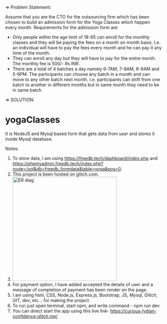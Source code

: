 => Problem Statement:

Assume that you are the CTO for the outsourcing firm which has been chosen to build an
admission form for the Yoga Classes which happen every month.
Requirements for the admission form are:
- Only people within the age limit of 18-65 can enroll for the monthly classes and they will
be paying the fees on a month on month basis. I.e. an individual will have to pay the fees
every month and he can pay it any time of the month.
- They can enroll any day but they will have to pay for the entire month. The monthly fee is
500/- Rs INR.
- There are a total of 4 batches a day namely 6-7AM, 7-8AM, 8-9AM and 5-6PM. The
participants can choose any batch in a month and can move to any other batch next
month. I.e. participants can shift from one batch to another in different months but in
same month they need to be in same batch


=> SOLUTION: 

# yogaClasses
It is NodeJS and Mysql based form that gets data from user and stores it inside Mysql database.

Notes:
1) To store data, I am using https://freedb.tech/dashboard/index.php and https://phpmyadmin.freedb.tech/index.php?route=/sql&db=freedb_formdata&table=yoga&pos=0.
2) This project is been hosted on glitch.com.
3) <img width="334" alt="ER diag" src="https://user-images.githubusercontent.com/54767198/207443416-a8192f06-bc99-457d-81ad-2a265d573540.PNG">
4) For payment option, I have added accepted the details of user and a message of completion of payment has been render on the page.
5) I am using html, CSS, Node.js, Express.js, Bootstrap, JS, Mysql, Glitch, GIT, dev, etc... for making the project.
6) To run just open terminal, start npm, and write command -  npm run dev
7) You can direct start the app using this live link- https://curious-lydian-confidence.glitch.me/


